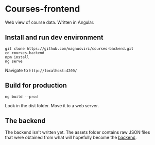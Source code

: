 # Courses-frontend

Web view of course data. Written in Angular.

## Install and run dev environment

	git clone https://github.com/magnusviri/courses-backend.git
	cd courses-backend
	npm install
	ng serve

Navigate to `http://localhost:4200/`

## Build for production

	ng build --prod

Look in the dist folder. Move it to a web server.

## The backend

The backend isn't written yet. The assets folder contains raw JSON files that were obtained from what will hopefully become the [backend](https://github.com/magnusviri/courses-backend).
